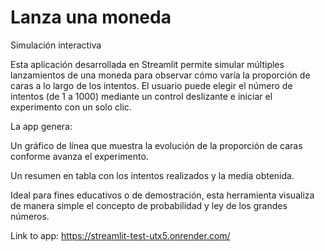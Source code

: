 # Lanza una moneda 
Simulación interactiva

Esta aplicación desarrollada en Streamlit permite simular múltiples lanzamientos de una moneda para observar cómo varía la proporción de caras a lo largo de los intentos. El usuario puede elegir el número de intentos (de 1 a 1000) mediante un control deslizante e iniciar el experimento con un solo clic.

La app genera:

Un gráfico de línea que muestra la evolución de la proporción de caras conforme avanza el experimento.

Un resumen en tabla con los intentos realizados y la media obtenida.

Ideal para fines educativos o de demostración, esta herramienta visualiza de manera simple el concepto de probabilidad y ley de los grandes números.



Link to app:
https://streamlit-test-utx5.onrender.com/

